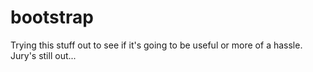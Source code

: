 bootstrap
=========
Trying this stuff out to see if it's going to be useful or more of a hassle.
Jury's still out...
